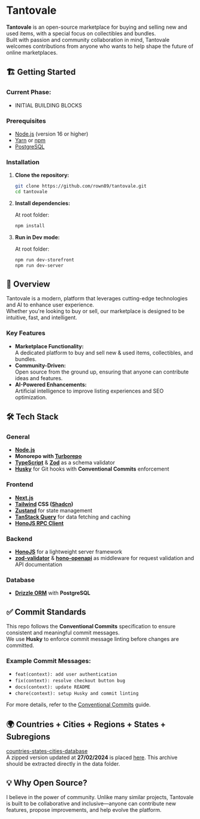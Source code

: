 # Tantovale

**Tantovale** is an open-source marketplace for buying and selling new and used items, with a special focus on collectibles and bundles.  
Built with passion and community collaboration in mind, Tantovale welcomes contributions from anyone who wants to help shape the future of online marketplaces.

## 🏗️ Getting Started

### Current Phase:

- INITIAL BUILDING BLOCKS

### Prerequisites

- [Node.js](https://nodejs.org/) (version 16 or higher)
- [Yarn](https://yarnpkg.com/) or [npm](https://www.npmjs.com/)
- [PostgreSQL](https://www.postgresql.org/)

### Installation

1. **Clone the repository:**

   ```bash
   git clone https://github.com/rown89/tantovale.git
   cd tantovale
   ```

2. **Install dependencies:**

   At root folder:

   ```bash
   npm install
   ```

3. **Run in Dev mode:**

   At root folder:

   ```bash
   npm run dev-storefront
   npm run dev-server
   ```

## 🚀 Overview

Tantovale is a modern, platform that leverages cutting-edge technologies and AI to enhance user experience.  
Whether you're looking to buy or sell, our marketplace is designed to be intuitive, fast, and intelligent.

### Key Features

- **Marketplace Functionality:**  
  A dedicated platform to buy and sell new & used items, collectibles, and bundles.
- **Community-Driven:**  
  Open source from the ground up, ensuring that anyone can contribute ideas and features.
- **AI-Powered Enhancements:**  
  Artificial intelligence to improve listing experiences and SEO optimization.

## 🛠️ Tech Stack

### General

- **[Node.js](https://nodejs.org/en)**
- **Monorepo with [Turborepo](https://turbo.build/)**
- **[TypeScript](https://www.typescriptlang.org/)** & **[Zod](https://zod.dev/)** as a schema validator
- **[Husky](https://typicode.github.io/husky/)** for Git hooks with **Conventional Commits** enforcement

### Frontend

- **[Next.js](https://nextjs.org/)**
- **[Tailwind](https://tailwindcss.com/) CSS ([Shadcn](https://ui.shadcn.com/))**
- **[Zustand](https://github.com/pmndrs/zustand)** for state management
- **[TanStack Query](https://tanstack.com/query/latest)** for data fetching and caching
- **[HonoJS RPC Client](https://hono.dev/docs/guides/rpc)**

### Backend

- **[HonoJS](https://hono.dev/)** for a lightweight server framework
- **[zod-validator](https://www.npmjs.com/package/@hono/zod-validator)** & **[hono-openapi](https://hono.dev/examples/hono-openapi)** as middleware for request validation and API documentation

### Database

- **[Drizzle ORM](https://orm.drizzle.team/)** with **PostgreSQL**

## ✅ Commit Standards

This repo follows the **Conventional Commits** specification to ensure consistent and meaningful commit messages.  
We use **Husky** to enforce commit message linting before changes are committed.

### Example Commit Messages:

- `feat(context): add user authentication`
- `fix(context): resolve checkout button bug`
- `docs(context): update README`
- `chore(context): setup Husky and commit linting`

For more details, refer to the [Conventional Commits](https://www.conventionalcommits.org/en/v1.0.0/) guide.

## 🌍 Countries + Cities + Regions + States + Subregions

[countries-states-cities-database](https://github.com/dr5hn/countries-states-cities-database)  
A zipped version updated at **27/02/2024** is placed [here](https://github.com/rown89/tantovale/tree/main/apps/server/database/scripts/seeders/countries/data).
This archive should be extracted directly in the data folder.

## 💡 Why Open Source?

I believe in the power of community. Unlike many similar projects, Tantovale is built to be collaborative and inclusive—anyone can contribute new features, propose improvements, and help evolve the platform.
